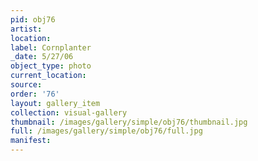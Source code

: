 ```yaml
---
pid: obj76
artist: 
location: 
label: Cornplanter
_date: 5/27/06
object_type: photo
current_location: 
source: 
order: '76'
layout: gallery_item
collection: visual-gallery
thumbnail: /images/gallery/simple/obj76/thumbnail.jpg
full: /images/gallery/simple/obj76/full.jpg
manifest: 
---
```

